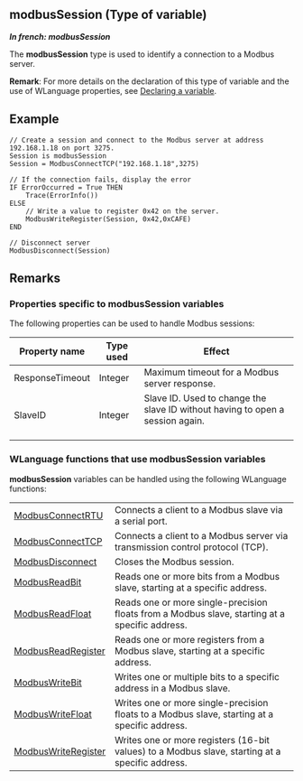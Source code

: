 
## modbusSession (Type of variable)

***In french: modbusSession***
				



<a name="XUse"></a>
<a name="Use"></a>
<a name="description"></a>
The **modbusSession** type is used to identify a connection to a Modbus server. 

**Remark**: For more details on the declaration of this type of variable and the use of WLanguage properties, see [Declaring a variable](../Motscles/1514032.md).
<a name="Example1"></a>
<a name="sample_code"></a>

## Example


```wl
// Create a session and connect to the Modbus server at address 192.168.1.18 on port 3275.
Session is modbusSession
Session = ModbusConnectTCP("192.168.1.18",3275)

// If the connection fails, display the error
IF ErrorOccurred = True THEN
	Trace(ErrorInfo())
ELSE
	// Write a value to register 0x42 on the server.
	ModbusWriteRegister(Session, 0x42,0xCAFE)
END

// Disconnect server
ModbusDisconnect(Session)
```





<a name="NOTE0"></a>

## Remarks
<a name="NOTE0_1"></a>


### Properties specific to modbusSession variables
<a name="properties_specific_modbussession_variables_ELTPARAGRAPHE000029"></a>

The following properties can be used to handle Modbus sessions:

| Property name | Type used | Effect |
| --- | --- | --- |
| ResponseTimeout | Integer | Maximum timeout for a Modbus server response. |
| SlaveID | Integer | Slave ID. Used to change the slave ID without having to open a session again. <br><br> |


<a name="NOTE0_2"></a>


### WLanguage functions that use modbusSession variables
<a name="wlanguage_functions_that_use_modbussession_variables_ELTPARAGRAPHE000059"></a>**modbusSession** variables can be handled using the following WLanguage functions: 



|   |   |
| --- | --- |
| [ModbusConnectRTU](../WDLang3/1000025929.md) | Connects a client to a Modbus slave via a serial port. |
| [ModbusConnectTCP](../WDLang3/1000025930.md) | Connects a client to a Modbus server via transmission control protocol (TCP). |
| [ModbusDisconnect](../WDLang3/1000025931.md) | Closes the Modbus session. |
| [ModbusReadBit](../WDLang3/1000025935.md) | Reads one or more bits from a Modbus slave, starting at a specific address. |
| [ModbusReadFloat](../WDLang3/1000025936.md) | Reads one or more single-precision floats from a Modbus slave, starting at a specific address. |
| [ModbusReadRegister](../WDLang3/1000025937.md) | Reads one or more registers from a Modbus slave, starting at a specific address. |
| [ModbusWriteBit](../WDLang3/1000025932.md) | Writes one or multiple bits to a specific address in a Modbus slave. |
| [ModbusWriteFloat](../WDLang3/1000025933.md) | Writes one or more single-precision floats to a Modbus slave, starting at a specific address. |
| [ModbusWriteRegister](../WDLang3/1000025934.md) | Writes one or more registers (16-bit values) to a Modbus slave, starting at a specific address. |






